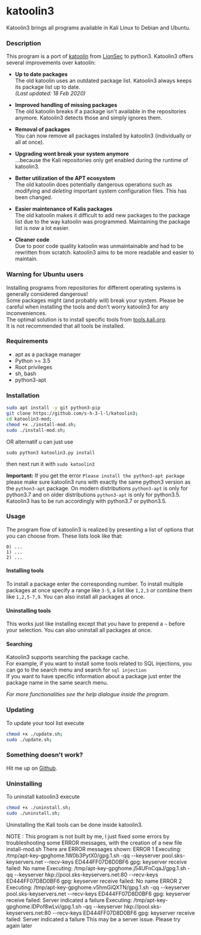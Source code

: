 # katoolin3
Katoolin3 brings all programs available in Kali Linux to Debian and Ubuntu.

### Description
This program is a port of [katoolin](https://github.com/LionSec/katoolin) from [LionSec](https://github.com/LionSec) to python3. Katoolin3 offers several improvements over katoolin:
- __Up to date packages__    
The old katoolin uses an outdated package list. Katoolin3 always keeps its package list up to date.  
_(Last updated: 18 Feb 2020)_

- __Improved handling of missing packages__   
The old katoolin breaks if a package isn't available in the repositories anymore. Katoolin3 detects those and simply ignores them.

- __Removal of packages__    
You can now remove all packages installed by katoolin3 (individually or all at once).

- __Upgrading wont break your system anymore__   
...because the Kali repositories only get enabled during the runtime of katoolin3.

- __Better utilization of the APT ecosystem__   
The old katoolin does potentially dangerous operations such as modifying and *deleting* important system configuration files. This has been changed.

- __Easier maintenance of Kalis packages__   
The old katoolin makes it difficult to add new packages to the package list due to the way katoolin was programmed. Maintaining the package list is now a lot easier.

- __Cleaner code__   
Due to poor code quality katoolin was unmaintainable and had to be rewritten from scratch. katoolin3 aims to be more readable and easier to maintain.

### Warning for Ubuntu users
Installing programs from repositories for different operating systems
is generally considered dangerous!   
Some packages might (and probably will) break
your system. Please be careful when installing the tools and don't worry katoolin3 for
any inconveniences.   
The optimal solution is to install specific tools from
[tools.kali.org](https://tools.kali.org/tools-listing).     
It is not recommended that all tools be installed.

### Requirements
- apt as a package manager
- Python >= 3.5
- Root privileges
- sh, bash
- python3-apt

### Installation
```bash
sudo apt install -y git python3-pip
git clone https://github.com/s-h-3-l-l/katoolin3;
cd katoolin3-mod;
chmod +x ./install-mod.sh;
sudo ./install-mod.sh;
```
OR alternatif u can just use
```
sudo python3 katoolin3.py install
```
then next run it with ```sudo katoolin3``` 

__Important:__ If you get the error ```Please install the python3-apt package```
please make sure katoolin3 runs with exactly the same python3 version as the
```python3-apt``` package. On modern distributions ```python3-apt``` is only for python3.7 and
on older distributions ```python3-apt``` is only for python3.5. Katoolin3 has to be run accordingly
with python3.7 or python3.5.

### Usage
The program flow of katoolin3 is realized by presenting
a list of options that you can choose from.
These lists look like that:  
```
0) ...  
1) ...  
2) ...
```
#### Installing tools
To install a package enter the corresponding number.
To install multiple packages at once specify a range like ```3-5```, a list like ```1,2,3``` or combine them like ```1,2,5-7,9```.
You can also install all packages at once.

#### Uninstalling tools
This works just like installing except that you have to prepend a ```~``` before your selection. You can also uninstall all packages at once.

#### Searching
Katoolin3 supports searching the package cache.  
 For example, if you want to install some tools related to SQL injections, you can go to the search menu and search for ```sql injection```    
 If you want to have specific information about a package just enter the package name in the same search menu.   
   
   
   
*For more functionalities see the help dialogue inside the program.*

### Updating
To update your tool list execute  
```bash
chmod +x ./update.sh;
sudo ./update.sh;
```  

### Something doesn't work?
Hit me up on [Github](https://github.com/s-h-3-l-l/katoolin3/issues/new/choose).

### Uninstalling
To uninstall katoolin3 execute
```bash
chmod +x ./uninstall.sh;
sudo ./uninstall.sh;
```
Uninstalling the Kali tools can be done inside katoolin3.

NOTE :
This program is not built by me, I just fixed some errors by troubleshooting some ERROR messages, with the creation of a new file install-mod.sh
There are ERROR messages shown:
ERROR 1
Executing: /tmp/apt-key-gpghome.1W0b3PytX0/gpg.1.sh -qq --keyserver pool.sks-keyservers.net --recv-keys ED444FF07D8D0BF6
gpg: keyserver receive failed: No name
Executing: /tmp/apt-key-gpghome.j54UFnCqaJ/gpg.1.sh -qq --keyserver hkp://pool.sks-keyservers.net:80 --recv-keys ED444FF07D8D0BF6
gpg: keyserver receive failed: No name
ERROR 2
Executing: /tmp/apt-key-gpghome.v5hmGiQXTN/gpg.1.sh -qq --keyserver pool.sks-keyservers.net --recv-keys ED444FF07D8D0BF6
gpg: keyserver receive failed: Server indicated a failure
Executing: /tmp/apt-key-gpghome.lDPof8wLvi/gpg.1.sh -qq --keyserver hkp://pool.sks-keyservers.net:80 --recv-keys ED444FF07D8D0BF6
gpg: keyserver receive failed: Server indicated a failure
This may be a server issue. Please try again later


